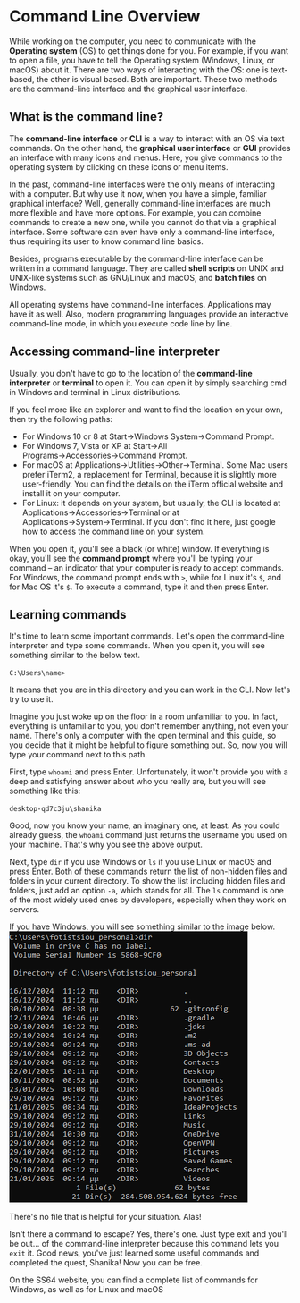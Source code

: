 # Command Line Overview

While working on the computer, you need to communicate with the **Operating system** (OS) to get things done for you. For 
example, if you want to open a file, you have to tell the Operating system (Windows, Linux, or macOS) about it. There 
are two ways of interacting with the OS: one is text-based, the other is visual based. Both are important. These two 
methods are the command-line interface and the graphical user interface.

## What is the command line?

The **command-line interface** or **CLI** is a way to interact with an OS via text commands. On the other hand, the
**graphical user interface** or **GUI** provides an interface with many icons and menus. Here, you give commands to the operating 
system by clicking on these icons or menu items.

In the past, command-line interfaces were the only means of interacting with a computer. But why use it now, when you 
have a simple, familiar graphical interface? Well, generally command-line interfaces are much more flexible and have 
more options. For example, you can combine commands to create a new one, while you cannot do that via a graphical 
interface. Some software can even have only a command-line interface, thus requiring its user to know command line 
basics.

Besides, programs executable by the command-line interface can be written in a command language. They are called **shell 
scripts** on UNIX and UNIX-like systems such as GNU/Linux and macOS, and **batch files** on Windows.

All operating systems have command-line interfaces. Applications may have it as well. Also, modern programming languages 
provide an interactive command-line mode, in which you execute code line by line.

## Accessing command-line interpreter

Usually, you don't have to go to the location of the **command-line interpreter** or **terminal** to open it. You can open it by 
simply searching cmd in Windows and terminal in Linux distributions.

If you feel more like an explorer and want to find the location on your own, then try the following paths:
- For Windows 10 or 8 at Start→Windows System→Command Prompt.
- For Windows 7, Vista or XP at Start→All Programs→Accessories→Command Prompt.
- For macOS at Applications→Utilities→Other→Terminal. Some Mac users prefer iTerm2, a replacement for Terminal, because 
  it is slightly more user-friendly. You can find the details on the iTerm official website and install it on your computer.
- For Linux: it depends on your system, but usually, the CLI is located at Applications→Accessories→Terminal or at 
  Applications→System→Terminal. If you don't find it here, just google how to access the command line on your system.

When you open it, you'll see a black (or white) window. If everything is okay, you'll see the **command prompt** where 
you'll be typing your command – an indicator that your computer is ready to accept commands. For Windows, the command 
prompt ends with `>`, while for Linux it's `$`, and for Mac OS it's `$`. To execute a command, type it and then press Enter.

## Learning commands

It's time to learn some important commands. Let's open the command-line interpreter and type some commands. When you open 
it, you will see something similar to the below text.

`C:\Users\name>`

It means that you are in this directory and you can work in the CLI. Now let's try to use it.

Imagine you just woke up on the floor in a room unfamiliar to you. In fact, everything is unfamiliar to you, you don't 
remember anything, not even your name. There's only a computer with the open terminal and this guide, so you decide that 
it might be helpful to figure something out. So, now you will type your command next to this path.

First, type `whoami` and press Enter. Unfortunately, it won't provide you with a deep and satisfying answer about who you 
really are, but you will see something like this:

`desktop-qd7c3ju\shanika`

Good, now you know your name, an imaginary one, at least. As you could already guess, the `whoami` command just returns 
the username you used on your machine. That's why you see the above output.

Next, type `dir` if you use Windows or `ls` if you use Linux or macOS and press Enter. Both of these commands return the 
list of non-hidden files and folders in your current directory. To show the list including hidden files and folders, 
just add an option `-a`, which stands for all. The `ls` command is one of the most widely used ones by developers, especially 
when they work on servers.

If you have Windows, you will see something similar to the image below.
![cli_dir.png](images/cli_dir.png)

There's no file that is helpful for your situation. Alas!

Isn't there a command to escape? Yes, there's one. Just type exit and you'll be out... of the command-line interpreter 
because this command lets you `exit` it. Good news, you've just learned some useful commands and completed the quest, 
Shanika! Now you can be free.

On the SS64 website, you can find a complete list of commands for Windows, as well as for Linux and macOS